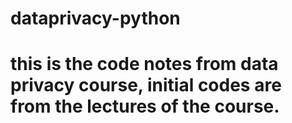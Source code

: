 # dataprivacy-python

# this is the code notes from data privacy course, initial codes are from the lectures of the course.
